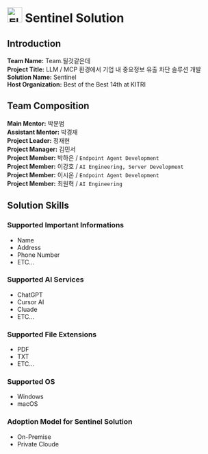 # <img width="35" height="35" alt="될것같은데_Sentinel_Logo" src="https://github.com/user-attachments/assets/1acdd9a9-5e0f-4cfe-8c40-c01df769e29e" /> Sentinel Solution  

## Introduction  
**Team Name:** Team.될것같은데  
**Project Title:** LLM / MCP 환경에서 기업 내 중요정보 유출 차단 솔루션 개발  
**Solution Name:** Sentinel     
**Host Organization:** Best of the Best 14th at KITRI   

## Team Composition   
**Main Mentor:** 박문범  
**Assistant Mentor:** 박경재  
**Project Leader:** 정재현  
**Project Manager:** 김민서  
**Project Member:** 박하은 / `Endpoint Agent Development`      
**Project Member:** 이강호 / `AI Engineering, Server Development`  
**Project Member:** 이시온 / `Endpoint Agent Development`  
**Project Member:** 최원혁 / `AI Engineering`  

## Solution Skills  
### Supported Important Informations  
- Name
- Address
- Phone Number
- ETC...   

### Supported AI Services  
- ChatGPT
- Cursor AI
- Cluade
- ETC...

### Supported File Extensions  
- PDF   
- TXT
- ETC...  

### Supported OS  
- Windows
- macOS

### Adoption Model for Sentinel Solution    
- On-Premise
- Private Cloude
